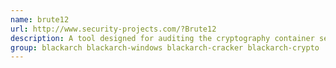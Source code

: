 ```yaml
---
name: brute12
url: http://www.security-projects.com/?Brute12
description: A tool designed for auditing the cryptography container security in PKCS12 format.
group: blackarch blackarch-windows blackarch-cracker blackarch-crypto
---
```

